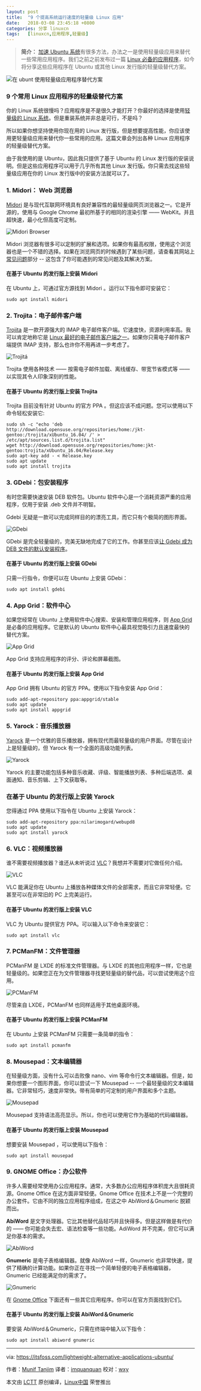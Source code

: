 ```yaml
---
layout: post
title:	"9 个提高系统运行速度的轻量级 Linux 应用"
date:	2018-03-08 23:45:18 +0800 
categories:	分享 linuxcn 
tags:	[linuxcn,应用程序,轻量级]
---
```




> 
> **简介：** [加速 Ubuntu 系统](https://itsfoss.com/speed-up-ubuntu-1310/)有很多方法，办法之一是使用轻量级应用来替代一些常用应用程序。我们之前之前发布过一篇 [Linux 必备的应用程序](https://itsfoss.com/essential-linux-applications/)，如今将分享这些应用程序在 Ubuntu 或其他 Linux 发行版的轻量级替代方案。
> 
> 
> 


![在 ubunt 使用轻量级应用程序替代方案](/Asserts/Images//attachment/album/201803/08/234521kbyb4b4cluue0aek.jpg)


### 9 个常用 Linux 应用程序的轻量级替代方案


你的 Linux 系统很慢吗？应用程序是不是很久才能打开？你最好的选择是使用[轻量级的 Linux 系统](https://itsfoss.com/lightweight-linux-beginners/)。但是重装系统并非总是可行，不是吗？


所以如果你想坚持使用你现在用的 Linux 发行版，但是想要提高性能，你应该使用更轻量级应用来替代你一些常用的应用。这篇文章会列出各种 Linux 应用程序的轻量级替代方案。


由于我使用的是 Ubuntu，因此我只提供了基于 Ubuntu 的 Linux 发行版的安装说明。但是这些应用程序可以用于几乎所有其他 Linux 发行版。你只需去找这些轻量级应用在你的 Linux 发行版中的安装方法就可以了。


### 1. Midori： Web 浏览器


[Midori](http://midori-browser.org/) 是与现代互联网环境具有良好兼容性的最轻量级网页浏览器之一。它是开源的，使用与 Google Chrome 最初所基于的相同的渲染引擎 —— WebKit。并且超快速，最小化但高度可定制。


![Midori Browser](/Asserts/Images//attachment/album/201803/08/234522ffgveg2dnxn21vpz.png)


Midori 浏览器有很多可以定制的扩展和选项。如果你有最高权限，使用这个浏览器也是一个不错的选择。如果在浏览网页的时候遇到了某些问题，请查看其网站上[常见问题](http://midori-browser.org/faqs/)部分 -- 这包含了你可能遇到的常见问题及其解决方案。


#### 在基于 Ubuntu 的发行版上安装 Midori


在 Ubuntu 上，可通过官方源找到 Midori 。运行以下指令即可安装它：



```
sudo apt install midori

```

### 2. Trojita：电子邮件客户端


[Trojita](http://trojita.flaska.net/) 是一款开源强大的 IMAP 电子邮件客户端。它速度快，资源利用率高。我可以肯定地称它是 [Linux 最好的电子邮件客户端之一](https://itsfoss.com/best-email-clients-linux/)。如果你只需电子邮件客户端提供 IMAP 支持，那么也许你不用再进一步考虑了。


![Trojitá](/Asserts/Images//attachment/album/201803/08/234527y2ofz5dh5otytyts.png)


Trojita 使用各种技术 —— 按需电子邮件加载、离线缓存、带宽节省模式等 —— 以实现其令人印象深刻的性能。


#### 在基于 Ubuntu 的发行版上安装 Trojita


Trojita 目前没有针对 Ubuntu 的官方 PPA 。但这应该不成问题。您可以使用以下命令轻松安装它:



```
sudo sh -c "echo 'deb http://download.opensuse.org/repositories/home:/jkt-gentoo:/trojita/xUbuntu_16.04/ /' > /etc/apt/sources.list.d/trojita.list"
wget http://download.opensuse.org/repositories/home:jkt-gentoo:trojita/xUbuntu_16.04/Release.key
sudo apt-key add - < Release.key
sudo apt update
sudo apt install trojita

```

### 3. GDebi：包安装程序


有时您需要快速安装 DEB 软件包。Ubuntu 软件中心是一个消耗资源严重的应用程序，仅用于安装 .deb 文件并不明智。


Gdebi 无疑是一款可以完成同样目的的漂亮工具，而它只有个极简的图形界面。


![GDebi](/Asserts/Images//attachment/album/201803/08/234537jzgidzdisgbddwu2.png)


GDebi 是完全轻量级的，完美无缺地完成了它的工作。你甚至应该[让 Gdebi 成为 DEB 文件的默认安装程序](https://itsfoss.com/gdebi-default-ubuntu-software-center/)。


#### 在基于 Ubuntu 的发行版上安装 GDebi


只需一行指令，你便可以在 Ubuntu 上安装 GDebi：



```
sudo apt install gdebi

```

### 4. App Grid：软件中心


如果您经常在 Ubuntu 上使用软件中心搜索、安装和管理应用程序，则 [App Grid](http://www.appgrid.org/) 是必备的应用程序。它是默认的 Ubuntu 软件中心最具视觉吸引力且速度最快的替代方案。


![App Grid](/Asserts/Images//attachment/album/201803/08/234539ff7ss7s7xvibeqyf.png)


App Grid 支持应用程序的评分、评论和屏幕截图。


#### 在基于 Ubuntu 的发行版上安装 App Grid


App Grid 拥有 Ubuntu 的官方 PPA。使用以下指令安装 App Grid：



```
sudo add-apt-repository ppa:appgrid/stable
sudo apt update
sudo apt install appgrid

```

### 5. Yarock：音乐播放器


[Yarock](https://seb-apps.github.io/yarock/) 是一个优雅的音乐播放器，拥有现代而最轻量级的用户界面。尽管在设计上是轻量级的，但 Yarock 有一个全面的高级功能列表。


![Yarock](/Asserts/Images//attachment/album/201803/08/234540a4o2qqxj8qks2s2s.png)


Yarock 的主要功能包括多种音乐收藏、评级、智能播放列表、多种后端选项、桌面通知、音乐剪辑、上下文获取等。


### 在基于 Ubuntu 的发行版上安装 Yarock


您得通过 PPA 使用以下指令在 Ubuntu 上安装 Yarock：



```
sudo add-apt-repository ppa:nilarimogard/webupd8
sudo apt update
sudo apt install yarock

```

### 6. VLC：视频播放器


谁不需要视频播放器？谁还从未听说过 [VLC](http://www.videolan.org/index.html)？我想并不需要对它做任何介绍。


![VLC](/Asserts/Images//attachment/album/201803/08/234541pq1i55di2qm2243k.png)


VLC 能满足你在 Ubuntu 上播放各种媒体文件的全部需求，而且它非常轻便。它甚至可以在非常旧的 PC 上完美运行。


#### 在基于 Ubuntu 的发行版上安装 VLC


VLC 为 Ubuntu 提供官方 PPA。可以输入以下命令来安装它：



```
sudo apt install vlc

```

### 7. PCManFM：文件管理器


PCManFM 是 LXDE 的标准文件管理器。与 LXDE 的其他应用程序一样，它也是轻量级的。如果您正在为文件管理器寻找更轻量级的替代品，可以尝试使用这个应用。


![PCManFM](/Asserts/Images//attachment/album/201803/08/234542dlktenwyk6tkn62q.png)


尽管来自 LXDE，PCManFM 也同样适用于其他桌面环境。


#### 在基于 Ubuntu 的发行版上安装 PCManFM


在 Ubuntu 上安装 PCManFM 只需要一条简单的指令：



```
sudo apt install pcmanfm

```

### 8. Mousepad：文本编辑器


在轻量级方面，没有什么可以击败像 nano、vim 等命令行文本编辑器。但是，如果你想要一个图形界面，你可以尝试一下 Mousepad -- 一个最轻量级的文本编辑器。它非常轻巧，速度非常快。带有简单的可定制的用户界面和多个主题。


![Mousepad](/Asserts/Images//attachment/album/201803/08/234542yqzq9df0iu7yu4dc.png)


Mousepad 支持语法高亮显示。所以，你也可以使用它作为基础的代码编辑器。


#### 在基于 Ubuntu 的发行版上安装 Mousepad


想要安装 Mousepad ，可以使用以下指令：



```
sudo apt install mousepad

```

### 9. GNOME Office：办公软件


许多人需要经常使用办公应用程序。通常，大多数办公应用程序体积庞大且很耗资源。Gnome Office 在这方面非常轻便。Gnome Office 在技术上不是一个完整的办公套件。它由不同的独立应用程序组成，在这之中 AbiWord＆Gnumeric 脱颖而出。


**AbiWord** 是文字处理器。它比其他替代品轻巧并且快得多。但是这样做是有代价的 —— 你可能会失去宏、语法检查等一些功能。AdiWord 并不完美，但它可以满足你基本的需求。


![AbiWord](/Asserts/Images//attachment/album/201803/08/234543ar8jkzz35rtj57bo.png)


**Gnumeric** 是电子表格编辑器。就像 AbiWord 一样，Gnumeric 也非常快速，提供了精确的计算功能。如果你正在寻找一个简单轻便的电子表格编辑器，Gnumeric 已经能满足你的需求了。


![Gnumeric](/Asserts/Images//attachment/album/201803/08/234544qduztnv7vzvzkiyv.png)


在 [Gnome Office](https://gnome.org/gnome-office/) 下面还有一些其它应用程序。你可以在官方页面找到它们。


#### 在基于 Ubuntu 的发行版上安装 AbiWord＆Gnumeric


要安装 AbiWord＆Gnumeric，只需在终端中输入以下指令：



```
sudo apt install abiword gnumeric

```



---


via: <https://itsfoss.com/lightweight-alternative-applications-ubuntu/>


作者：[Munif Tanjim](https://itsfoss.com/author/munif/) 译者：[imquanquan](https://github.com/imquanquan) 校对：[wxy](https://github.com/wxy)


本文由 [LCTT](https://github.com/LCTT/TranslateProject) 原创编译，[Linux中国](https://linux.cn/) 荣誉推出
